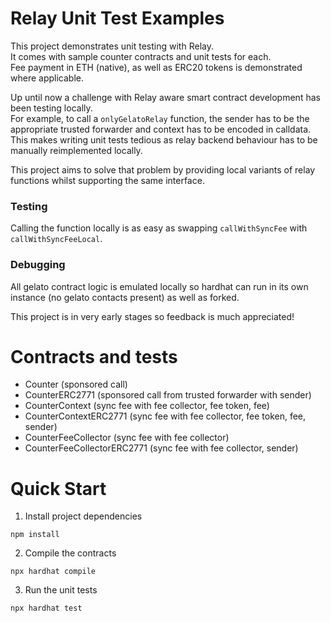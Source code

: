 # Relay Unit Test Examples

This project demonstrates unit testing with Relay.  
It comes with sample counter contracts and unit tests for each.  
Fee payment in ETH (native), as well as ERC20 tokens is demonstrated where applicable.

Up until now a challenge with Relay aware smart contract development has been testing locally.  
For example, to call a `onlyGelatoRelay` function, the sender has to be the appropriate trusted forwarder and context has to be encoded in calldata.  
This makes writing unit tests tedious as relay backend behaviour has to be manually reimplemented locally.

This project aims to solve that problem by providing local variants of relay functions whilst supporting the same interface.

### Testing

Calling the function locally is as easy as swapping `callWithSyncFee` with `callWithSyncFeeLocal`.

### Debugging

All gelato contract logic is emulated locally so hardhat can run in its own instance (no gelato contacts present) as well as forked.

This project is in very early stages so feedback is much appreciated!

# Contracts and tests

- Counter (sponsored call)
- CounterERC2771 (sponsored call from trusted forwarder with sender)
- CounterContext (sync fee with fee collector, fee token, fee)
- CounterContextERC2771 (sync fee with fee collector, fee token, fee, sender)
- CounterFeeCollector (sync fee with fee collector)
- CounterFeeCollectorERC2771 (sync fee with fee collector, sender)

# Quick Start

1. Install project dependencies

```
npm install
```

2. Compile the contracts

```
npx hardhat compile
```

3. Run the unit tests

```
npx hardhat test
```
